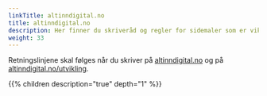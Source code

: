 ```yaml
---
linkTitle: altinndigital.no
title: altinndigital.no
description: Her finner du skriveråd og regler for sidemaler som er viktige å følge når du skal skrive til etater og kommuner som målgruppe. 
weight: 33
---
```

Retningslinjene skal følges når du skriver på [altinndigital.no](https://www.altinndigital.no/) og på [altinndigital.no/utvikling](https://altinn.github.io/docs/).

{{% children description="true" depth="1" %}}
